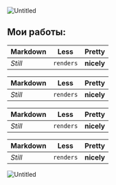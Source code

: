 ![Untitled](https://user-images.githubusercontent.com/93679282/189807745-25c810fc-0531-4eb2-8747-56b480ac2ac7.png)

## Мои работы:
Markdown | Less | Pretty 
--- | --- | ---
*Still* | `renders` | **nicely** 

Markdown | Less | Pretty 
--- | --- | ---
*Still* | `renders` | **nicely** 

Markdown | Less | Pretty 
--- | --- | ---
*Still* | `renders` | **nicely** 

Markdown | Less | Pretty 
--- | --- | ---
*Still* | `renders` | **nicely** 





![Untitled](https://user-images.githubusercontent.com/93679282/189711136-b0ad6c3c-4790-4126-836c-e34db0dc372d.png)
